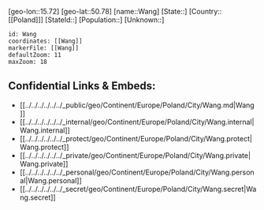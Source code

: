 ﻿---
location: [50.78,15.72]
mapzoom: [7,12] 
mapmarker: city 
type: City
tags:
- geo/City


SpocWebEntityId: 35437
isDeleted: false
confidential: public

---
[geo-lon::15.72]
[geo-lat::50.78]
[name::Wang]
[State::]
[Country::[[Poland]]]
[StateId::]
[Population::]
[Unknown::]


```leaflet
id: Wang
coordinates: [[Wang]]
markerFile: [[Wang]]
defaultZoom: 11 
maxZoom: 18
```


## Confidential Links & Embeds: 
- [[../../../../../../_public/geo/Continent/Europe/Poland/City/Wang.md|Wang]] 
- [[../../../../../../_internal/geo/Continent/Europe/Poland/City/Wang.internal|Wang.internal]] 
- [[../../../../../../_protect/geo/Continent/Europe/Poland/City/Wang.protect|Wang.protect]] 
- [[../../../../../../_private/geo/Continent/Europe/Poland/City/Wang.private|Wang.private]] 
- [[../../../../../../_personal/geo/Continent/Europe/Poland/City/Wang.personal|Wang.personal]] 
- [[../../../../../../_secret/geo/Continent/Europe/Poland/City/Wang.secret|Wang.secret]] 
